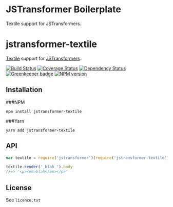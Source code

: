 # JSTransformer Boilerplate

Textile support for JSTransformers.

# jstransformer-textile

[Textile](http://textile-lang.com/) support for [JSTransformers](http://github.com/jstransformers).

[![Build Status](https://img.shields.io/travis/AtlasJan/jstransformer-textile/master.svg)](https://travis-ci.org/jstransformers/jstransformer-textile)
[![Coverage Status](https://img.shields.io/codecov/c/github/AtlasJan/jstransformer-textile/master.svg)](https://codecov.io/gh/jstransformers/jstransformer-textile)
[![Dependency Status](https://img.shields.io/david/AtlasJan/jstransformer-textile/master.svg)](http://david-dm.org/jstransformers/jstransformer-textile)
[![Greenkeeper badge](https://badges.greenkeeper.io/AtlasJan/jstransformer-textile.svg)](https://greenkeeper.io/)
[![NPM version](https://img.shields.io/npm/v/jstransformer-textile.svg)](https://www.npmjs.org/package/jstransformer-textile)

## Installation

###NPM

    npm install jstransformer-textile

###Yarn

    yarn add jstransformer-textile

## API

```js
var textile = require('jstransformer')(require('jstransformer-textile'))

textile.render('_blah_').body
//=> '<p><em>blah</em></p>'
```

## License

See `licence.txt`
